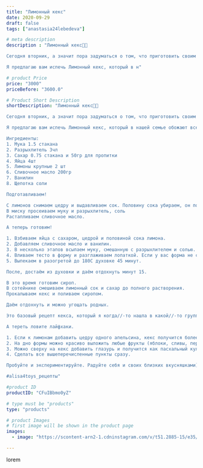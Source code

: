 ```yaml
---
title: "Лимонный кекс"
date: 2020-09-29
draft: false
tags: ["anastasia24lebedeva"]

# meta description
description : "Лимонный кекс🍋🧁

Сегодня вторник, а значит пора задуматься о том, что приготовить своим домашним в выходные.😍

Я предлагаю вам испечь Лимонный кекс, который в н"

# product Price
price: "3000"
priceBefore: "3600.0"

# Product Short Description
shortDescription: "Лимонный кекс🍋🧁

Сегодня вторник, а значит пора задуматься о том, что приготовить своим домашним в выходные.😍

Я предлагаю вам испечь Лимонный кекс, который в нашей семье обожают все)

Ингредиенты:
1. Мука 1.5 стакана
2. Разрыхлитель 3чл
3. Сахар 0.75 стакана и 50гр для пропитки
4. Яйца 4шт
5. Лимоны крупные 2 шт
6. Сливочное масло 200гр
7. Ванилин
8. Щепотка соли 

Подготавливаем!

С лимонов снимаем цедру и выдавливаем сок. Половину сока убираем, он понадобится нам для пропитки.
В миску просеиваем муку и разрыхлитель, соль
Растапливаем сливочное масло. 

А теперь готовим!

1. Взбиваем яйца с сахаром, цедрой и половиной сока лимона. 
2. Добавляем сливочное масло и ванилин. 
3. В несколько этапов всыпаем муку, смешанную с разрыхлителем и солью. 
4. Вливаем тесто в форму и разглаживаем лопаткой. Если у вас форма не силиконовая, смажьте её маслом. 
5. Выпекаем в разогретой до 180С духовке 45 минут.

После, достаём из духовки и даём отдохнуть минут 15.

В это время готовим сироп. 
В сотейнике смешиваем лимонный сок и сахар до полного растворения.
Прокалываем кекс и поливаем сиропом.

Даём отдохнуть и можно угощать родных.

Это базовый рецепт кекса, который я когда//-то нашла в какой//-то группе в ВК.

А тереть ловите лайфхаки.

1. Если к лимонам добавить цедру одного апельсина, кекс получится более насыщенным и тесто приобретёт красивый цвет.
2. На дно формы можно красиво выложить любые фрукты (яблоки, сливы, персики) или орехи. Это сделает ваш кекс вкуснее и придаст более праздничный вид.
3. Можно сверху на кекс добавить глазурь и получится как пасхальный кулич (в этом году на пасху мы делали именно так)
4. Сделать все вышеперечисленные пункты сразу.

Пробуйте и экспериментируйте. Радуйте себя и своих близких вкусняшками)

#alisa4toys_рецепты"

#product ID
productID: "CFuIBbmo0yZ"

# type must be "products"
type: "products"

# product Images
# first image will be shown in the product page
images:
  - image: "https://scontent-arn2-1.cdninstagram.com/v/t51.2885-15/e35/120505365_1233913860314231_1652687656988576022_n.jpg?se=7&tp=1&_nc_ht=scontent-arn2-1.cdninstagram.com&_nc_cat=111&_nc_ohc=zw4OJ5hnJmkAX8wgn8e&ccb=7-4&oh=e2f1edb995d8f764f699292d0beaac70&oe=6083CE90&ig_cache_key=MjQwODg5ODEzMzQyMDYyNTA0OQ%3D%3D.2-ccb7-4"

---
```

lorem
